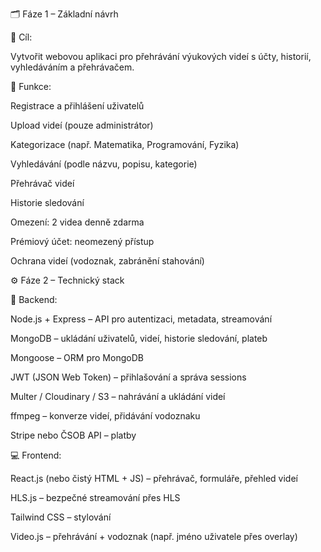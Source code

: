 🗂️ Fáze 1 – Základní návrh

🎯 Cíl:

Vytvořit webovou aplikaci pro přehrávání výukových videí s účty, historií, vyhledáváním a přehrávačem.

📌 Funkce:

Registrace a přihlášení uživatelů

Upload videí (pouze administrátor)

Kategorizace (např. Matematika, Programování, Fyzika)

Vyhledávání (podle názvu, popisu, kategorie)

Přehrávač videí

Historie sledování

Omezení: 2 videa denně zdarma

Prémiový účet: neomezený přístup

Ochrana videí (vodoznak, zabránění stahování)


⚙️ Fáze 2 – Technický stack

🧠 Backend:

Node.js + Express – API pro autentizaci, metadata, streamování

MongoDB – ukládání uživatelů, videí, historie sledování, plateb

Mongoose – ORM pro MongoDB

JWT (JSON Web Token) – přihlašování a správa sessions

Multer / Cloudinary / S3 – nahrávání a ukládání videí

ffmpeg – konverze videí, přidávání vodoznaku

Stripe nebo ČSOB API – platby


💻 Frontend:

React.js (nebo čistý HTML + JS) – přehrávač, formuláře, přehled videí

HLS.js – bezpečné streamování přes HLS

Tailwind CSS – stylování

Video.js – přehrávání + vodoznak (např. jméno uživatele přes overlay) 
